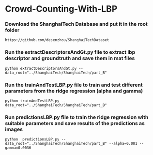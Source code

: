 # Crowd-Counting-With-LBP
### Download the ShanghaiTech Database and put it in the root folder

    https://github.com/desenzhou/ShanghaiTechDataset
    

### Run the extractDescriptorsAndGt.py file to extract lbp descriptor and groundtruth and save them in mat files
    python extractDescriptorsAndGt.py --data_root="../ShanghaiTech/ShanghaiTech/part_B"

### Run the trainAndTestLBP.py file to train and test different parameters from the ridge regression (alpha and gamma)
    python trainAndTestLBP.py --data_root="../ShanghaiTech/ShanghaiTech/part_B"

### Run predictionsLBP.py file to train the ridge regression with suitable parameters and save results of the predictions as images
    python  predictionsLBP.py --data_root="../ShanghaiTech/ShanghaiTech/part_B" --alpha=0.001 --gamma=0.0036
